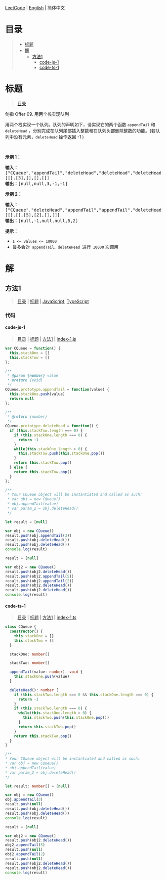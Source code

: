 [LeetCode](../README.CN.md) | [English](./README.md) | 简体中文

# 目录

>- [标题](#标题)
>- [解](#解)
>    - [方法1](#方法1)
>        - [code-js-1](#code-js-1)
>        - [code-ts-1](#code-ts-1)

# 标题

>[目录](#目录)

剑指 Offer 09.&nbsp;用两个栈实现队列

<p>用两个栈实现一个队列。队列的声明如下，请实现它的两个函数 <code>appendTail</code> 和 <code>deleteHead</code> ，分别完成在队列尾部插入整数和在队列头部删除整数的功能。(若队列中没有元素，<code>deleteHead</code>&nbsp;操作返回 -1 )</p>

<p>&nbsp;</p>

<p><strong>示例 1：</strong></p>

<pre>
<strong>输入：</strong>
["CQueue","appendTail","deleteHead","deleteHead","deleteHead"]
[[],[3],[],[],[]]
<strong>输出：</strong>[null,null,3,-1,-1]
</pre>

<p><strong>示例 2：</strong></p>

<pre>
<strong>输入：</strong>
["CQueue","deleteHead","appendTail","appendTail","deleteHead","deleteHead"]
[[],[],[5],[2],[],[]]
<strong>输出：</strong>[null,-1,null,null,5,2]
</pre>

<p><strong>提示：</strong></p>

<ul>
	<li><code>1 &lt;= values &lt;= 10000</code></li>
	<li>最多会对<code>&nbsp;appendTail、deleteHead </code>进行<code>&nbsp;10000</code>&nbsp;次调用</li>
</ul>


# 解

## 方法1

>[目录](#目录) | [标题](#标题) | [JavaScript](#code-js-1), [TypeScript](#code-ts-1)

### 代码

#### code-js-1

>[目录](#目录) | [标题](#标题) | [方法1](#方法1) | [index-1.js](./index-1.js "index-1.js")

```JavaScript
var CQueue = function() {
  this.stackOne = []
  this.stackTow = []
};

/** 
 * @param {number} value
 * @return {void}
 */
CQueue.prototype.appendTail = function(value) {
  this.stackOne.push(value)
  return null
};

/**
 * @return {number}
 */
CQueue.prototype.deleteHead = function() {
  if (this.stackTow.length === 0) {
    if (this.stackOne.length === 0) {
      return -1
    }
    while(this.stackOne.length > 0) {
      this.stackTow.push(this.stackOne.pop())
    }
    return this.stackTow.pop()
  } else {
    return this.stackTow.pop()
  }
};

/**
 * Your CQueue object will be instantiated and called as such:
 * var obj = new CQueue()
 * obj.appendTail(value)
 * var param_2 = obj.deleteHead()
 */

let result = [null]

var obj = new CQueue()
result.push(obj.appendTail(3))
result.push(obj.deleteHead())
result.push(obj.deleteHead())
console.log(result)

result = [null]

var obj2 = new CQueue()
result.push(obj2.deleteHead())
result.push(obj2.appendTail(5))
result.push(obj2.appendTail(2))
result.push(obj2.deleteHead())
result.push(obj2.deleteHead())
console.log(result)

```

#### code-ts-1

>[目录](#目录) | [标题](#标题) | [方法1](#方法1) | [index-1.ts](./index-1.ts "index-1.ts")

```TypeScript
class CQueue {
  constructor() {
    this.stackOne = []
    this.stackTwo = []
  }

  stackOne: number[]

  stackTwo: number[]

  appendTail(value: number): void {
    this.stackOne.push(value)
  }

  deleteHead(): number {
    if (this.stackTwo.length === 0 && this.stackOne.length === 0) {
      return -1
    }
    if (this.stackTwo.length === 0) {
      while(this.stackOne.length > 0) {
        this.stackTwo.push(this.stackOne.pop())
      }
      return this.stackTwo.pop()
    }
    return this.stackTwo.pop()
  }
}

/**
* Your CQueue object will be instantiated and called as such:
* var obj = new CQueue()
* obj.appendTail(value)
* var param_2 = obj.deleteHead()
*/

let result: number[] = [null]

var obj = new CQueue()
obj.appendTail(3)
result.push(null)
result.push(obj.deleteHead())
result.push(obj.deleteHead())
console.log(result)

result = [null]

var obj2 = new CQueue()
result.push(obj2.deleteHead())
obj2.appendTail(5)
result.push(null)
obj2.appendTail(2)
result.push(null)
result.push(obj2.deleteHead())
result.push(obj2.deleteHead())
console.log(result)

```

